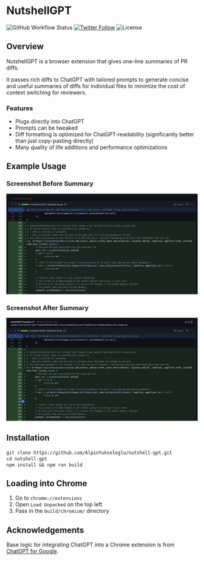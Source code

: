 # NutshellGPT

![GitHub Workflow Status](https://img.shields.io/github/actions/workflow/status/AlpinYukseloglu/nutshell-gpt/pre-release-build.yml)
[![Twitter Follow](https://img.shields.io/twitter/follow/0xalpo?style=social)](https://twitter.com/0xalpo)
![License](https://img.shields.io/github/license/AlpinYukseloglu/nutshell-gpt)

## Overview
NutshellGPT is a browser extension that gives one-line summaries of PR diffs.

It passes rich diffs to ChatGPT with tailored prompts to generate concise and useful summaries of diffs for individual files to minimize the cost of context switching for reviewers.

### Features
- Plugs directly into ChatGPT
- Prompts can be tweaked
- Diff formatting is optimized for ChatGPT-readability (significantly better than just copy-pasting directly)
- Many quality of life additions and performance optimizations
## Example Usage
### Screenshot Before Summary

![Screenshot](screenshots/extension-before-summary.png?raw=true)

### Screenshot After Summary

![Screenshot](screenshots/extension-after-summary.png?raw=true)

## Installation
```
git clone https://github.com/AlpinYukseloglu/nutshell-gpt.git
cd nutshell-gpt
npm install && npm run build
```

## Loading into Chrome
1. Go to `chrome://extensions`
2. Open `Load Unpacked` on the top left
3. Pass in the `build/chromium/` directory

## Acknowledgements
Base logic for integrating ChatGPT into a Chrome extension is from [ChatGPT for Google](https://github.com/wong2/chatgpt-google-extension).